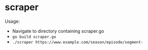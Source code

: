 # scraper

Usage:
- Navigate to directory containing scraper.go
- `go build scraper.go`
- `./scraper https://www.example.com/season/episode/segment-`
